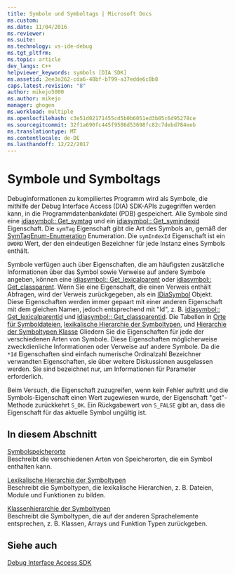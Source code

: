 ```yaml
---
title: Symbole und Symboltags | Microsoft Docs
ms.custom: 
ms.date: 11/04/2016
ms.reviewer: 
ms.suite: 
ms.technology: vs-ide-debug
ms.tgt_pltfrm: 
ms.topic: article
dev_langs: C++
helpviewer_keywords: symbols [DIA SDK]
ms.assetid: 2ee3a262-cda6-48bf-b799-a37edde6c8b8
caps.latest.revision: "8"
author: mikejo5000
ms.author: mikejo
manager: ghogen
ms.workload: multiple
ms.openlocfilehash: c3e51d02171455cd5b0b6051ed3b05c6d95278ce
ms.sourcegitcommit: 32f1a690fc445f9586d53698fc82c7debd784eeb
ms.translationtype: MT
ms.contentlocale: de-DE
ms.lasthandoff: 12/22/2017
---
```

# <a name="symbols-and-symbol-tags"></a>Symbole und Symboltags
Debuginformationen zu kompiliertes Programm wird als Symbole, die mithilfe der Debug Interface Access (DIA) SDK-APIs zugegriffen werden kann, in die Programmdatenbankdatei (PDB) gespeichert. Alle Symbole sind eine [idiasymbol:: Get_symtag](../../debugger/debug-interface-access/idiasymbol-get-symtag.md) und ein [idiasymbol:: Get_symindexid](../../debugger/debug-interface-access/idiasymbol-get-symindexid.md) Eigenschaft. Die `symTag` Eigenschaft gibt die Art des Symbols an, gemäß der [SymTagEnum-Enumeration](../../debugger/debug-interface-access/symtagenum.md) Enumeration. Die `symIndexId` Eigenschaft ist ein `DWORD` Wert, der den eindeutigen Bezeichner für jede Instanz eines Symbols enthält.  
  
 Symbole verfügen auch über Eigenschaften, die am häufigsten zusätzliche Informationen über das Symbol sowie Verweise auf andere Symbole angeben, können eine [idiasymbol:: Get_lexicalparent](../../debugger/debug-interface-access/idiasymbol-get-lexicalparent.md) oder [idiasymbol:: Get_classparent](../../debugger/debug-interface-access/idiasymbol-get-classparent.md). Wenn Sie eine Eigenschaft, die einen Verweis enthält Abfragen, wird der Verweis zurückgegeben, als ein [IDiaSymbol](../../debugger/debug-interface-access/idiasymbol.md) Objekt. Diese Eigenschaften werden immer gepaart mit einer anderen Eigenschaft mit dem gleichen Namen, jedoch entsprechend mit "Id", z. B. [idiasymbol:: Get_lexicalparentid](../../debugger/debug-interface-access/idiasymbol-get-lexicalparentid.md) und [idiasymbol:: Get_classparentid](../../debugger/debug-interface-access/idiasymbol-get-classparentid.md). Die Tabellen in [Orte für Symboldateien](../../debugger/debug-interface-access/symbol-locations.md), [lexikalische Hierarchie der Symboltypen](../../debugger/debug-interface-access/lexical-hierarchy-of-symbol-types.md), und [Hierarchie der Symboltypen Klasse](../../debugger/debug-interface-access/class-hierarchy-of-symbol-types.md) Gliedern Sie die Eigenschaften für jede der verschiedenen Arten von Symbole. Diese Eigenschaften möglicherweise zweckdienliche Informationen oder Verweise auf andere Symbole. Da die `*Id` Eigenschaften sind einfach numerische Ordinalzahl Bezeichner verwandten Eigenschaften, sie über weitere Diskussionen ausgelassen werden. Sie sind bezeichnet nur, um Informationen für Parameter erforderlich.  
  
 Beim Versuch, die Eigenschaft zuzugreifen, wenn kein Fehler auftritt und die Symbols-Eigenschaft einen Wert zugewiesen wurde, der Eigenschaft "get"-Methode zurückkehrt `S_OK`. Ein Rückgabewert von `S_FALSE` gibt an, dass die Eigenschaft für das aktuelle Symbol ungültig ist.  
  
## <a name="in-this-section"></a>In diesem Abschnitt  
 [Symbolspeicherorte](../../debugger/debug-interface-access/symbol-locations.md)  
 Beschreibt die verschiedenen Arten von Speicherorten, die ein Symbol enthalten kann.  
  
 [Lexikalische Hierarchie der Symboltypen](../../debugger/debug-interface-access/lexical-hierarchy-of-symbol-types.md)  
 Beschreibt die Symboltypen, die lexikalische Hierarchien, z. B. Dateien, Module und Funktionen zu bilden.  
  
 [Klassenhierarchie der Symboltypen](../../debugger/debug-interface-access/class-hierarchy-of-symbol-types.md)  
 Beschreibt die Symboltypen, die auf der anderen Sprachelemente entsprechen, z. B. Klassen, Arrays und Funktion Typen zurückgeben.  
  
## <a name="see-also"></a>Siehe auch  
 [Debug Interface Access SDK](../../debugger/debug-interface-access/debug-interface-access-sdk.md)